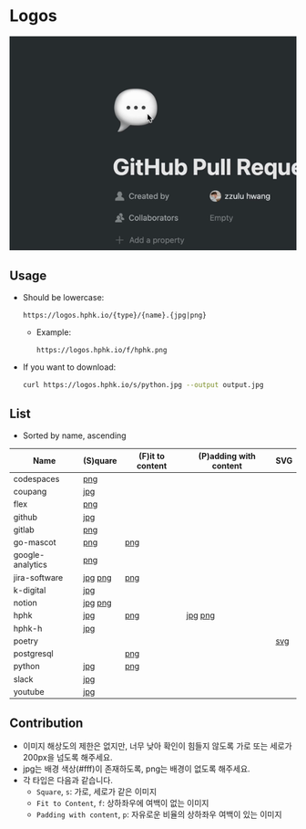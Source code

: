 # Logos

![demo](demo.gif)

## Usage

- Should be lowercase:

  ```
  https://logos.hphk.io/{type}/{name}.{jpg|png}
  ```

  - Example:

    ```
    https://logos.hphk.io/f/hphk.png
    ```

- If you want to download:

  ```bash
  curl https://logos.hphk.io/s/python.jpg --output output.jpg
  ```


## List

- Sorted by name, ascending

| Name | (S)quare | (F)it to content | (P)adding with content | SVG |
| ---- | ---- | ---- | ---- | ---- |
| codespaces | [png](s/codespaces.png) | | | |
| coupang | [jpg](s/coupang.jpg) | | | |
| flex | [png](s/flex.png) | | | |
| github | [jpg](s/github.jpg) | | | |
| gitlab | [png](s/gitlab.png) | | | |
| go-mascot | [png](s/go-mascot.png) | [png](f/go-mascot.png) | | |
| google-analytics | [png](s/google-analytics.png) | | | |
| jira-software | [jpg](s/jira-software.jpg) [png](s/jira-software.png) | [png](f/jira-software.png) | | |
| k-digital | [jpg](s/k-digital.jpg) | | | |
| notion | [jpg](s/notion.jpg) [png](s/notion.png) | | | |
| hphk | [jpg](s/hphk.jpg) | [png](f/hphk.png) | [jpg](p/hphk.jpg) [png](p/hphk.png) |  |
| hphk-h | [jpg](s/hphk-h.jpg) | | | |
| poetry | | | | [svg](svg/poetry.svg) |
| postgresql | | [png](png/postgresql.png) | | |
| python | [jpg](s/python.jpg) | [png](f/python.png) | | |
| slack | [jpg](s/slack.jpg) | | | |
| youtube | [jpg](s/youtube.jpg) | | | |


## Contribution

- 이미지 해상도의 제한은 없지만, 너무 낮아 확인이 힘들지 않도록 가로 또는 세로가 200px을 넘도록 해주세요.
- jpg는 배경 색상(#fff)이 존재하도록, png는 배경이 없도록 해주세요.
- 각 타입은 다음과 같습니다.
  - `Square`, `s`: 가로, 세로가 같은 이미지
  - `Fit to Content`, `f`: 상하좌우에 여백이 없는 이미지
  - `Padding with content`, `p`: 자유로운 비율의 상하좌우 여백이 있는 이미지
